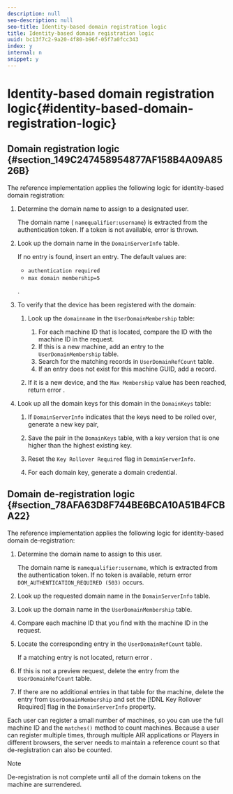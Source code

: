 ```yaml
---
description: null
seo-description: null
seo-title: Identity-based domain registration logic
title: Identity-based domain registration logic
uuid: bc13f7c2-9a20-4f80-b96f-05f7a0fcc343
index: y
internal: n
snippet: y
---
```


# Identity-based domain registration logic{#identity-based-domain-registration-logic}

## Domain registration logic {#section_149C247458954877AF158B4A09A8526B}

The reference implementation applies the following logic for identity-based domain registration:

1. Determine the domain name to assign to a designated user.

   The domain name ( `namequalifier:username`) is extracted from the authentication token. If a token is not available, error  is thrown. 
1. Look up the domain name in the `DomainServerInfo` table.

   If no entry is found, insert an entry. The default values are:

    * `authentication required` 
    * `max domain membership=5`

   . 

1. To verify that the device has been registered with the domain:

    1. Look up the `domainname` in the `UserDomainMembership` table:

        1. For each machine ID that is located, compare the ID with the machine ID in the request. 
        1. If this is a new machine, add an entry to the `UserDomainMembership` table. 
        1. Search for the matching records in `UserDomainRefCount` table. 
        1. If an entry does not exist for this machine GUID, add a record.

    1. If it is a new device, and the `Max Membership` value has been reached, return error .

1. Look up all the domain keys for this domain in the `DomainKeys` table:

    1. If `DomainServerInfo` indicates that the keys need to be rolled over, generate a new key pair, 
    1. Save the pair in the `DomainKeys` table, with a key version that is one higher than the highest existing key. 
    1. Reset the `Key Rollover Required` flag in `DomainServerInfo`. 
    
    1. For each domain key, generate a domain credential.

## Domain de-registration logic {#section_78AFA63D8F744BE6BCA10A51B4FCBA22}

The reference implementation applies the following logic for identity-based domain de-registration:

1. Determine the domain name to assign to this user.

   The domain name is `namequalifier:username`, which is extracted from the authentication token. If no token is available, return error `DOM_AUTHENTICATION_REQUIRED (503)` occurs. 
1. Look up the requested domain name in the `DomainServerInfo` table. 
1. Look up the domain name in the `UserDomainMembership` table. 
1. Compare each machine ID that you find with the machine ID in the request. 
1. Locate the corresponding entry in the `UserDomainRefCount` table.

   If a matching entry is not located, return error . 

1. If this is not a preview request, delete the entry from the `UserDomainRefCount` table. 
1. If there are no additional entries in that table for the machine, delete the entry from `UserDomainMembership` and set the [!DNL Key Rollover Required] flag in the `DomainServerInfo` property.

Each user can register a small number of machines, so you can use the full machine ID and the `matches()` method to count machines. Because a user can register multiple times, through multiple AIR applications or Players in different browsers, the server needs to maintain a reference count so that de-registration can also be counted.

>[!NOTE]
>
>De-registration is not complete until all of the domain tokens on the machine are surrendered.

